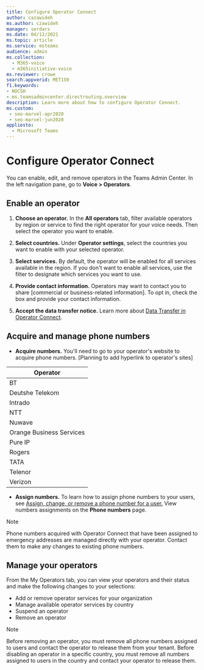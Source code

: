 ```yaml
---
title: Configure Operator Connect
author: cazawideh
ms.author: czawideh
manager: serdars
ms.date: 04/12/2021
ms.topic: article
ms.service: msteams
audience: admin
ms.collection: 
  - M365-voice
  - m365initiative-voice
ms.reviewer: crowe
search.appverid: MET150
f1.keywords:
- NOCSH
- ms.teamsadmincenter.directrouting.overview
description: Learn more about how to configure Operator Connect.
ms.custom: 
 - seo-marvel-apr2020
 - seo-marvel-jun2020
appliesto: 
  - Microsoft Teams
---
```


# Configure Operator Connect

You can enable, edit, and remove operators in the Teams Admin Center. In the left navigation pane, go to **Voice > Operators**.

## Enable an operator

1. **Choose an operator.** In the **All operators** tab, filter available operators by region or service to find the right operator for your voice needs. Then select the operator you want to enable.  

2. **Select countries.** Under **Operator settings**, select the countries you want to enable with your selected operator.

3. **Select services.** By default, the operator will be enabled for all services available in the region. If you don't want to enable all services, use the filter to designate which services you want to use.  

4. **Provide contact information.** Operators may want to contact you to share [commercial or business-related information]. To opt in, check the box and provide your contact information.  

5. **Accept the data transfer notice.** Learn more about [Data Transfer in Operator Connect]().

## Acquire and manage phone numbers

- **Acquire numbers.** You'll need to go to your operator's website to acquire phone numbers. [Planning to add hyperlink to operator's sites]

| Operator |
| --- |
| BT |
| Deutshe Telekom |
| Intrado |
| NTT |
| Nuwave |
| Orange Business Services |
| Pure IP |
| Rogers |
| TATA |
| Telenor |
| Verizon |

- **Assign numbers.** To learn how to assign phone numbers to your users, see [Assign, change, or remove a phone number for a user.](https://docs.microsoft.com/microsoftteams/assign-change-or-remove-a-phone-number-for-a-user) View numbers assignments on the **Phone numbers** page.

>[!NOTE]
>Phone numbers acquired with Operator Connect that have been assigned to emergency addresses  are managed directly with your operator. Contact them to make any changes to existing phone numbers.

## Manage your operators

From the My Operators tab, you can view your operators and their status and make the following changes to your selections:  

- Add or remove operator services for your organization
- Manage available operator services by country
- Suspend an operator
- Remove an operator

>[!NOTE]
>Before removing an operator, you must remove all phone numbers assigned to users and contact the operator to release them from your tenant. Before disabling an operator in a specific country, you must remove all numbers assigned to users in the country and contact your operator to release them.
